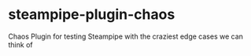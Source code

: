 # steampipe-plugin-chaos
Chaos Plugin for testing Steampipe with the craziest edge cases we can think of
